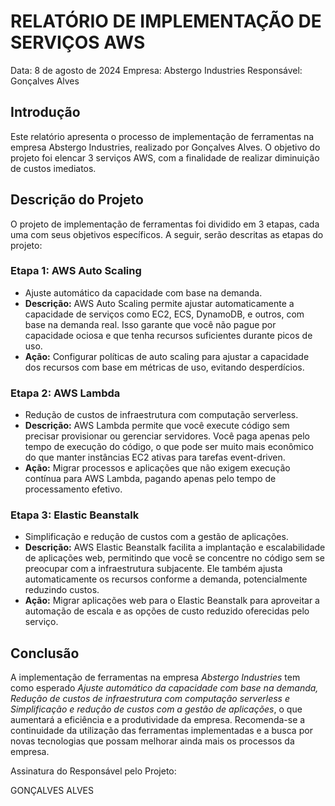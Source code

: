 # RELATÓRIO DE IMPLEMENTAÇÃO DE SERVIÇOS AWS

Data: 8 de agosto de 2024
Empresa: Abstergo Industries
Responsável: Gonçalves Alves

## Introdução
Este relatório apresenta o processo de implementação de ferramentas na empresa Abstergo Industries, realizado por Gonçalves Alves. O objetivo do projeto foi elencar 3 serviços AWS, com a finalidade de realizar diminuição de custos imediatos.

## Descrição do Projeto
O projeto de implementação de ferramentas foi dividido em 3 etapas, cada uma com seus objetivos específicos. A seguir, serão descritas as etapas do projeto:

### Etapa 1: AWS Auto Scaling
- Ajuste automático da capacidade com base na demanda.
- **Descrição:** AWS Auto Scaling permite ajustar automaticamente a capacidade de serviços como EC2, ECS, DynamoDB, e outros, com base na demanda real. Isso garante que você não pague por capacidade ociosa e que tenha recursos suficientes durante picos de uso.
- **Ação:** Configurar políticas de auto scaling para ajustar a capacidade dos recursos com base em métricas de uso, evitando desperdícios.

### Etapa 2: AWS Lambda
- Redução de custos de infraestrutura com computação serverless.
- **Descrição:** AWS Lambda permite que você execute código sem precisar provisionar ou gerenciar servidores. Você paga apenas pelo tempo de execução do código, o que pode ser muito mais econômico do que manter instâncias EC2 ativas para tarefas event-driven.
- **Ação:** Migrar processos e aplicações que não exigem execução contínua para AWS Lambda, pagando apenas pelo tempo de processamento efetivo.

### Etapa 3: Elastic Beanstalk
- Simplificação e redução de custos com a gestão de aplicações.
- **Descrição:** AWS Elastic Beanstalk facilita a implantação e escalabilidade de aplicações web, permitindo que você se concentre no código sem se preocupar com a infraestrutura subjacente. Ele também ajusta automaticamente os recursos conforme a demanda, potencialmente reduzindo custos.
- **Ação:** Migrar aplicações web para o Elastic Beanstalk para aproveitar a automação de escala e as opções de custo reduzido oferecidas pelo serviço.

## Conclusão
A implementação de ferramentas na empresa *Abstergo Industries* tem como esperado *Ajuste automático da capacidade com base na demanda, Redução de custos de infraestrutura com computação serverless e Simplificação e redução de custos com a gestão de aplicações*, o que aumentará a eficiência e a produtividade da empresa. Recomenda-se a continuidade da utilização das ferramentas implementadas e a busca por novas tecnologias que possam melhorar ainda mais os processos da empresa.



Assinatura do Responsável pelo Projeto:

GONÇALVES ALVES
